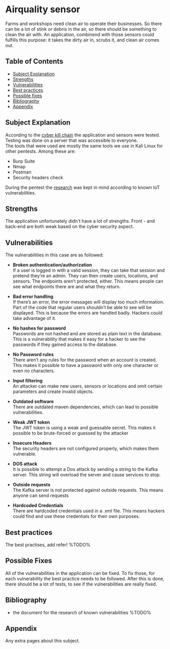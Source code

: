 # Airquality sensor
Farms and workshops need clean air to operate their businesses.
So there can be a lot of stink or debris in the air, so there should be something to clean the air with.
An application, combinend with those sensors could fulfills this purpose: it takes the dirty air in, scrubs it, and clean air comes out.

## Table of Contents
- [Subject Explanation](#subject-explanation)
- [Strengths](#bibliography)
- [Vulnerabilities](#vulnerabilities)
- [Best practices](#best-practices)
- [Possible fixes](#possible-fixes)
- [Bibliography](#bibliography)
- [Appendix](#appendix)

## Subject Explanation
According to the [cyber kill chain](https://www.varonis.com/blog/cyber-kill-chain/) the application and sensors were tested.
Testing was done on a server that was accessible to everyone.  <br /> The tools that were used are mostly the same tools we use in Kali Linux for other pentests. Among these are:
- Burp Suite
- Nmap
- Postman
- Security headers check

During the pentest the [research](%TODO) was kept in mind according to known IoT vulnerabilities. 

## Strengths
The application unfortunately didn't have a lot of strengths. Front - and back-end are both weak based on the
cyber security aspect.

## Vulnerabilities
The vulnerabilities in this case are as followed:

- **Broken authentication/authorization**  
If a user is logged in with a valid session, they can take that session and pretend they’re an admin. They can then create users, locations, and sensors. The endpoints aren’t protected, either. This means people can see what endpoints there are and what they return. 

- **Bad error handling**<br /> 
If there’s an error, the error messages will display too much information. Part of the code that regular users shouldn’t be able to see will be displayed. This is because the errors are handled badly. Hackers could take advantage of it.

- **No hashes for password** <br />
Passwords are not hashed and are stored as plain text in the database. This is a vulnerability that makes it easy for a hacker to see the passwords if they gained access to the database.

- **No Password rules**<br />
There aren’t any rules for the password when an account is created. This makes it possible to have a password with only one character or even no characters.

- **Input filtering** <br/> 
An attacker can make new users, sensors or locations and omit certain parameters and create invalid objects.

- **Outdated software** <br />
There are outdated maven dependencies, which can lead to possible vulnerabilities.

- **Weak JWT token**<br /> 
The JWT token is using a weak and guessable secret. This makes it possible to be brute-forced or guessed by the attacker

- **Insecure Headers** <br />
The security headers are not configured properly, which makes them vulnerable.

- **DOS attack**<br />
It is possible to attempt a Dos attack by sending a string to the Kafka server. This string will overload the server and cause services to stop.

- **Outside requests**<br />
The Kafka server is not protected against outside requests. This means anyone can send requests

- **Hardcoded Credentials**<br />
There are hardcoded credentials used in a .xml file. This means hackers could find and use these credentials for their own purposes.

## Best practices
The best practises, add refer! %TODO%

## Possible Fixes
All of the vulnerabilities in the application can be fixed. To fix those, for each vulnerability
the best practice needs to be followed. After this is done, there should be a lot of tests, to see if the vulnerabilities are
really fixed.

## Bibliography
- the document for the research of known vulnerabilities %TODO%

## Appendix 
Any extra pages about this subject.

